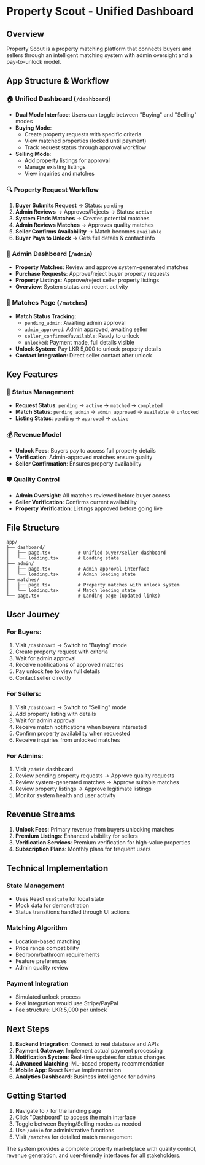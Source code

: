 # Property Scout - Unified Dashboard

## Overview

Property Scout is a property matching platform that connects buyers and sellers through an intelligent matching system with admin oversight and a pay-to-unlock model.

## App Structure & Workflow

### 🏠 Unified Dashboard (`/dashboard`)
- **Dual Mode Interface**: Users can toggle between "Buying" and "Selling" modes
- **Buying Mode**: 
  - Create property requests with specific criteria
  - View matched properties (locked until payment)
  - Track request status through approval workflow
- **Selling Mode**:
  - Add property listings for approval
  - Manage existing listings
  - View inquiries and matches

### 🔍 Property Request Workflow

1. **Buyer Submits Request** → Status: `pending`
2. **Admin Reviews** → Approves/Rejects → Status: `active` 
3. **System Finds Matches** → Creates potential matches
4. **Admin Reviews Matches** → Approves quality matches
5. **Seller Confirms Availability** → Match becomes `available`
6. **Buyer Pays to Unlock** → Gets full details & contact info

### 👑 Admin Dashboard (`/admin`)
- **Property Matches**: Review and approve system-generated matches
- **Purchase Requests**: Approve/reject buyer property requests  
- **Property Listings**: Approve/reject seller property listings
- **Overview**: System status and recent activity

### 🎯 Matches Page (`/matches`)
- **Match Status Tracking**:
  - `pending_admin`: Awaiting admin approval
  - `admin_approved`: Admin approved, awaiting seller
  - `seller_confirmed`/`available`: Ready to unlock
  - `unlocked`: Payment made, full details visible
- **Unlock System**: Pay LKR 5,000 to unlock property details
- **Contact Integration**: Direct seller contact after unlock

## Key Features

### 🔄 Status Management
- **Request Status**: `pending` → `active` → `matched` → `completed`
- **Match Status**: `pending_admin` → `admin_approved` → `available` → `unlocked`
- **Listing Status**: `pending` → `approved` → `active`

### 💰 Revenue Model
- **Unlock Fees**: Buyers pay to access full property details
- **Verification**: Admin-approved matches ensure quality
- **Seller Confirmation**: Ensures property availability

### 🛡️ Quality Control
- **Admin Oversight**: All matches reviewed before buyer access
- **Seller Verification**: Confirms current availability
- **Property Verification**: Listings approved before going live

## File Structure

```
app/
├── dashboard/
│   ├── page.tsx          # Unified buyer/seller dashboard
│   └── loading.tsx       # Loading state
├── admin/
│   ├── page.tsx          # Admin approval interface
│   └── loading.tsx       # Admin loading state
├── matches/
│   ├── page.tsx          # Property matches with unlock system
│   └── loading.tsx       # Match loading state
└── page.tsx              # Landing page (updated links)
```

## User Journey

### For Buyers:
1. Visit `/dashboard` → Switch to "Buying" mode
2. Create property request with criteria
3. Wait for admin approval
4. Receive notifications of approved matches
5. Pay unlock fee to view full details
6. Contact seller directly

### For Sellers:
1. Visit `/dashboard` → Switch to "Selling" mode  
2. Add property listing with details
3. Wait for admin approval
4. Receive match notifications when buyers interested
5. Confirm property availability when requested
6. Receive inquiries from unlocked matches

### For Admins:
1. Visit `/admin` dashboard
2. Review pending property requests → Approve quality requests
3. Review system-generated matches → Approve suitable matches
4. Review property listings → Approve legitimate listings
5. Monitor system health and user activity

## Revenue Streams

1. **Unlock Fees**: Primary revenue from buyers unlocking matches
2. **Premium Listings**: Enhanced visibility for sellers
3. **Verification Services**: Premium verification for high-value properties
4. **Subscription Plans**: Monthly plans for frequent users

## Technical Implementation

### State Management
- Uses React `useState` for local state
- Mock data for demonstration
- Status transitions handled through UI actions

### Matching Algorithm
- Location-based matching
- Price range compatibility  
- Bedroom/bathroom requirements
- Feature preferences
- Admin quality review

### Payment Integration
- Simulated unlock process
- Real integration would use Stripe/PayPal
- Fee structure: LKR 5,000 per unlock

## Next Steps

1. **Backend Integration**: Connect to real database and APIs
2. **Payment Gateway**: Implement actual payment processing
3. **Notification System**: Real-time updates for status changes
4. **Advanced Matching**: ML-based property recommendation
5. **Mobile App**: React Native implementation
6. **Analytics Dashboard**: Business intelligence for admins

## Getting Started

1. Navigate to `/` for the landing page
2. Click "Dashboard" to access the main interface
3. Toggle between Buying/Selling modes as needed
4. Use `/admin` for administrative functions
5. Visit `/matches` for detailed match management

The system provides a complete property marketplace with quality control, revenue generation, and user-friendly interfaces for all stakeholders.